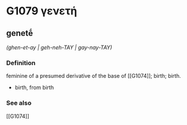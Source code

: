 # G1079 γενετή

## genetḗ

_(ghen-et-ay | geh-neh-TAY | gay-nay-TAY)_

### Definition

feminine of a presumed derivative of the base of [[G1074]]; birth; birth.

- birth, from birth

### See also

[[G1074]]


